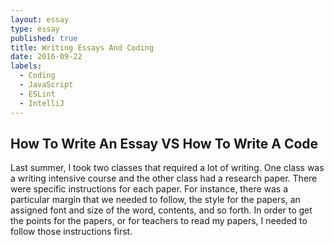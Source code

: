 ```yaml
---
layout: essay
type: essay
published: true
title: Writing Essays And Coding
date: 2016-09-22
labels:
  - Coding
  - JavaScript
  - ESLint
  - IntelliJ
---
```


## How To Write An Essay VS How To Write A Code

Last summer, I took two classes that required a lot of writing.  One class was a writing intensive course and the other class had a research paper.  There were specific instructions for each paper.  For instance, there was a particular margin that we needed to follow, the style for the papers, an assigned font and size of the word, contents, and so forth.  In order to get the points for the papers, or for teachers to read my papers, I needed to follow those instructions first.

